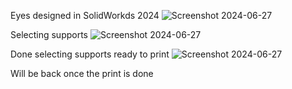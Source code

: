 Eyes designed in SolidWorkds 2024
![Screenshot 2024-06-27](https://github.com/APurbiya/A-Purbiya/assets/130509544/269942f1-2ba8-42b2-867a-c741a7f51bc0)

Selecting supports 
![Screenshot 2024-06-27](https://github.com/APurbiya/A-Purbiya/assets/130509544/3e88f672-9773-40e8-a7c3-4fe324887d94)

Done selecting supports ready to print
![Screenshot 2024-06-27](https://github.com/APurbiya/A-Purbiya/assets/130509544/d4a3e873-5d92-4644-aebc-67858a550784)

Will be back once the print is done
